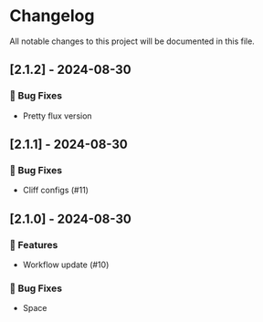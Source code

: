 # Changelog

All notable changes to this project will be documented in this file.

## [2.1.2] - 2024-08-30

### 🐛 Bug Fixes

- Pretty flux version

## [2.1.1] - 2024-08-30

### 🐛 Bug Fixes

- Cliff configs (#11)

## [2.1.0] - 2024-08-30

### 🚀 Features

- Workflow update (#10)

### 🐛 Bug Fixes

- Space

<!-- generated by git-cliff -->

